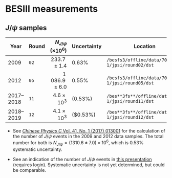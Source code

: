 # BESIII measurements

## $J/\psi$ samples

<!-- markdownlint-disable -->

| Year      | Round | $N_{J/\psi}$ ($\times 10^6$) | Uncertainty | Location                                          |
| --------- | ----- | ---------------------------: | ----------- | ------------------------------------------------- |
| 2009      | `02`  |              $233.7 \pm 1.4$ | $0.63\%$    | `/besfs3/offline/data/703-1/jpsi/round02/dst`     |
| 2012      | `05`  |           $1\,086.9 \pm 6.0$ | $0.55\%$    | `/besfs3/offline/data/703-1/jpsi/round05/dst`     |
| 2017–2018 | `11`  |            $4.6 \times 10^3$ | ($0.53\%$)  | `/bes**3fs**/offline/data/704-1/jpsi/round11/dst` |
| 2018–2019 | `12`  |            $4.1 \times 10^3$ | ($0.53\%)   | `/bes**3fs**/offline/data/704-1/jpsi/round12/dst` |

<!-- markdownlint-enable -->

- See
  [_Chinese Physics C_ Vol. 41, No. 1 (2017) 013001](https://iopscience.iop.org/article/10.1088/1674-1137/41/1/013001/meta)
  for the calculation of the number of $J/\psi$ events in the 2009 and 2012
  data samples. The total number for both is
  $N_{J/\psi} = (1310.6\pm7.0) \times 10^6$, which is $0.53\%$ systematic
  uncertainty.

- See an indication of the number of $J/\psi$ events in
  [this presentation](https://indico.ihep.ac.cn/event/8795/session/3/contribution/9/material/slides/0.pdf)
  (requires login). Systematic uncertainty is not yet determined, but could be
  comparable.
